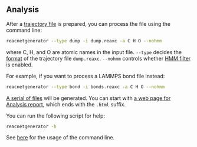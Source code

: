 ## Analysis

After a [trajectory file](format.md) is prepared, you can process the file using the command line:

```bash
reacnetgenerator --type dump -i dump.reaxc -a C H O --nohmm
```
where C, H, and O are atomic names in the input file.
`--type` decides the [format](format.md) of the trajectory file `dump.reaxc`.
`--nohmm` controls whether [HMM filter](hmm.md) is enabled.

For example, if you want to process a LAMMPS bond file instead:

```bash
reacnetgenerator --type bond -i bonds.reaxc -a C H O --nohmm
```

[A serial of files](report.md) will be generated. You can start with <a href="/report.html?jdata=https%3A%2F%2Fgist.githubusercontent.com%2Fnjzjz%2Fe9a4b42ceb7d2c3c7ada189f38708bf3%2Fraw%2F83d01b9ab1780b0ad2d1e7f934e61fa113cb0f9f%2Fmethane.json" target="_blank">a web page for Analysis report</a>, which ends with the `.html` suffix.

You can run the following script for help:

```bash
reacnetgenerator -h
```

See [here](cli.md) for the usage of the command line.
